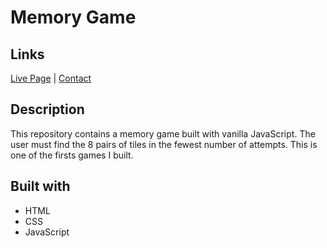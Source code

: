 # Memory Game
## Links
[Live Page](https://vlaurencena.github.io/memory-game/) | [Contact](mailto:victorlaurencena@gmail.com)
## Description
This repository contains a memory game built with vanilla JavaScript. The user must find the 8 pairs of tiles in the fewest number of attempts. This is one of the firsts games I built.
## Built with
* HTML
* CSS
* JavaScript

